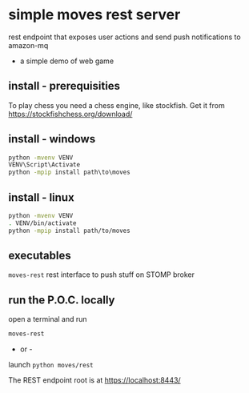 # simple moves rest server

rest endpoint that exposes user actions and send push notifications to amazon-mq
+ a simple demo of web game


## install - prerequisities

To play chess you need a chess engine, like stockfish. Get it from
<https://stockfishchess.org/download/>


## install - windows

```bat
python -mvenv VENV
VENV\Script\Activate
python -mpip install path\to\moves
```

## install - linux

```sh
python -mvenv VENV
. VENV/bin/activate
python -mpip install path/to/moves
```

## executables

`moves-rest` rest interface to push stuff on STOMP broker

## run the P.O.C. locally

open a terminal and run

```bat
moves-rest
```

- or -

launch `python moves/rest`

The REST endpoint root is at <https://localhost:8443/>
